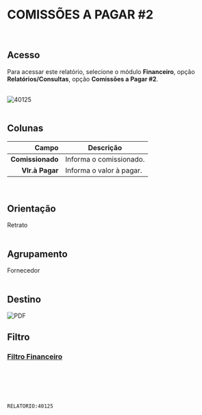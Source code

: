 # COMISSÕES A PAGAR #2
<br>

## Acesso
Para acessar este relatório, selecione o módulo **Financeiro**, opção **Relatórios/Consultas**, opção **Comissões a Pagar #2**.
<br>
<br>

![40125](https://raw.githubusercontent.com/netforcews/docs-siscom/master/relatorios/imagens/40125.png)
<br>
<br>

## Colunas
Campo | Descrição
--:|---
**Comissionado** | Informa o comissionado.
**Vlr.à Pagar** | Informa o valor à pagar.
<br>

## Orientação
Retrato   
<br>

## Agrupamento
Fornecedor   
<br>

## Destino
 ![PDF](https://raw.githubusercontent.com/netforcews/docs-siscom/master/relatorios/imagens/pdf-48.png)
<br>

## Filtro
### [Filtro Financeiro](/geral/rep-filtro-fin-pagar.md)
<br>
<br>
<br>
<br>

```RELATORIO:40125```
